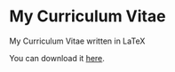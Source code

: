 # My Curriculum Vitae

My Curriculum Vitae written in LaTeX

You can download it [here](https://drive.google.com/open?id=0B1yloAbUCK71MUJFenpZQTJpbXc).
